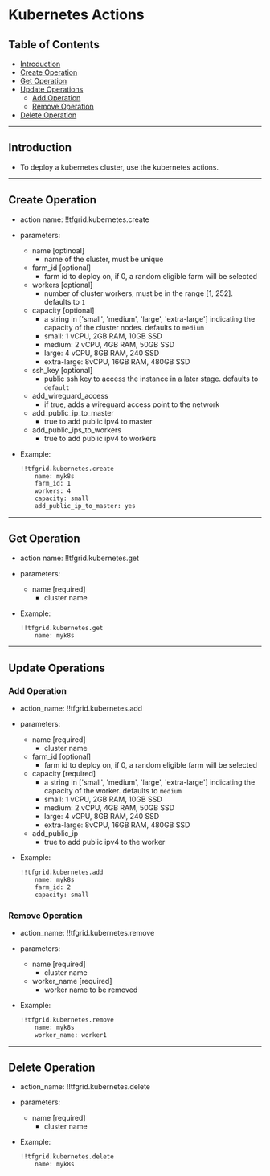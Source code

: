 <h1> Kubernetes Actions </h1>

<h2> Table of Contents </h2>

- [Introduction](#introduction)
- [Create Operation](#create-operation)
- [Get Operation](#get-operation)
- [Update Operations](#update-operations)
  - [Add Operation](#add-operation)
  - [Remove Operation](#remove-operation)
- [Delete Operation](#delete-operation)

***

## Introduction

- To deploy a kubernetes cluster, use the kubernetes actions.

***

## Create Operation

- action name: !!tfgrid.kubernetes.create
- parameters:
  - name [optinoal]
    - name of the cluster, must be unique
  - farm_id [optional]
    - farm id to deploy on, if 0, a random eligible farm will be selected
  - workers [optional]
    - number of cluster workers, must be in the range [1, 252]. defaults to `1`
  - capacity [optional]
    - a string in ['small', 'medium', 'large', 'extra-large'] indicating the capacity of the cluster nodes. defaults to `medium`
    - small: 1 vCPU, 2GB RAM, 10GB SSD
    - medium: 2 vCPU, 4GB RAM, 50GB SSD
    - large: 4 vCPU, 8GB RAM, 240 SSD
    - extra-large: 8vCPU, 16GB RAM, 480GB SSD
  - ssh_key [optional]
    - public ssh key to access the instance in a later stage. defaults to `default`
  - add_wireguard_access
    - if true, adds a wireguard access point to the network
  - add_public_ip_to_master
    - true to add public ipv4 to master
  - add_public_ips_to_workers
    - true to add public ipv4 to workers

- Example:
  
  ```md
  !!tfgrid.kubernetes.create
      name: myk8s
      farm_id: 1
      workers: 4
      capacity: small
      add_public_ip_to_master: yes
  ```

***

## Get Operation

- action name: !!tfgrid.kubernetes.get
- parameters:
  - name [required]
    - cluster name

- Example:
  
  ```md
  !!tfgrid.kubernetes.get
      name: myk8s
  ```

***

## Update Operations

### Add Operation

- action_name: !!tfgrid.kubernetes.add
- parameters:
  - name [required]
    - cluster name
  - farm_id [optional]
    - farm id to deploy on, if 0, a random eligible farm will be selected
  - capacity [required]
    - a string in ['small', 'medium', 'large', 'extra-large'] indicating the capacity of the worker. defaults to `medium`
    - small: 1 vCPU, 2GB RAM, 10GB SSD
    - medium: 2 vCPU, 4GB RAM, 50GB SSD
    - large: 4 vCPU, 8GB RAM, 240 SSD
    - extra-large: 8vCPU, 16GB RAM, 480GB SSD
  - add_public_ip
    - true to add public ipv4 to the worker

- Example:
  
  ```md
  !!tfgrid.kubernetes.add
      name: myk8s
      farm_id: 2
      capacity: small
  ```

### Remove Operation

- action_name: !!tfgrid.kubernetes.remove
- parameters:
  - name [required]
    - cluster name
  - worker_name [required]
    - worker name to be removed

- Example:
  
  ```md
  !!tfgrid.kubernetes.remove
      name: myk8s
      worker_name: worker1
  ```

***

## Delete Operation

- action_name: !!tfgrid.kubernetes.delete
- parameters:
  - name [required]
    - cluster name

- Example:
  
  ```md
  !!tfgrid.kubernetes.delete
      name: myk8s
  ```
